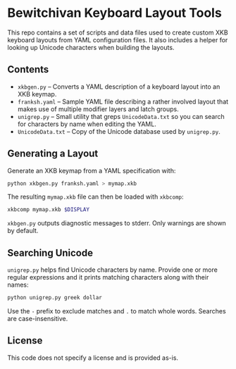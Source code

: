 # Bewitchivan Keyboard Layout Tools

This repo contains a set of scripts and data files used to create custom XKB
keyboard layouts from YAML configuration files.  It also includes a helper for
looking up Unicode characters when building the layouts.

## Contents

- `xkbgen.py` – Converts a YAML description of a keyboard layout into an XKB
  keymap.
- `franksh.yaml` – Sample YAML file describing a rather involved layout that
  makes use of multiple modifier layers and latch groups.
- `unigrep.py` – Small utility that greps `UnicodeData.txt` so you can search
  for characters by name when editing the YAML.
- `UnicodeData.txt` – Copy of the Unicode database used by `unigrep.py`.

## Generating a Layout

Generate an XKB keymap from a YAML specification with:

```bash
python xkbgen.py franksh.yaml > mymap.xkb
```

The resulting `mymap.xkb` file can then be loaded with `xkbcomp`:

```bash
xkbcomp mymap.xkb $DISPLAY
```

`xkbgen.py` outputs diagnostic messages to stderr.  Only warnings are shown by
default.

## Searching Unicode

`unigrep.py` helps find Unicode characters by name.  Provide one or more
regular expressions and it prints matching characters along with their names:

```bash
python unigrep.py greek dollar
```

Use the `-` prefix to exclude matches and `.` to match whole words.  Searches
are case-insensitive.

## License

This code does not specify a license and is provided as-is.
